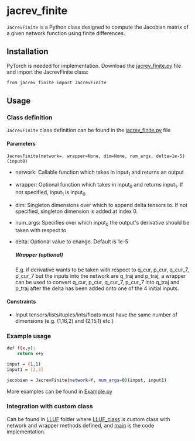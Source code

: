 # jacrev_finite
`JacrevFinite` is a Python class designed to compute the Jacobian matrix of a given network function using finite differences.

## Installation
PyTorch is needed for implementation.
Download the [jacrev_finite.py](https://github.com/schrodingerslemur/jacrev_finite/blob/main/JacrevFinite.py) file and import the JacrevFinite class:
```bash
from jacrev_finite import JacrevFinite
```
## Usage
### Class definition
`JacrevFinite` class definition can be found in the [jacrev_finite.py](https://github.com/schrodingerslemur/jacrev_finite/blob/main/JacrevFinite.py) file
#### Parameters
`JacrevFinite(network=, wrapper=None, dim=None, num_args, delta=1e-5)(input0)`
- network: Callable function which takes in input<sub>1</sub> and returns an output
- wrapper: Optional function which takes in input<sub>0</sub> and returns input<sub>1</sub>. If not specified, input<sub>1</sub> is input<sub>0</sub>
- dim: Singleton dimensions over which to append delta tensors to. If not specified, singleton dimension is added at index 0.
- num_args: Specifies over which input<sub>0</sub> the output's derivative should be taken with respect to
- delta: Optional value to change. Default is 1e-5

  ##### Wrapper (optional)
  E.g. if derivative wants to be taken with respect to q_cur, p_cur, q_cur_7, p_cur_7 but the inputs into the network are q_traj and p_traj, a wrapper can be used to convert q_cur, p_cur, q_cur_7, p_cur_7 into q_traj and p_traj after the delta has been added onto one of the 4 initial inputs.

#### Constraints
- Input tensors/lists/tuples/ints/floats must have the same number of dimensions (e.g. (1,16,2) and (2,15,1) etc.)

### Example usage
```bash
def f(x,y):
    return x+y

input = (1,1)
input1 = [2,3]

jacobian = JacrevFinite(network=f, num_args=0)(input, input1)
```
More examples can be found in [Example.py](https://github.com/schrodingerslemur/jacrev_finite/blob/main/Example.py)

### Integration with custom class
Can be found in [LLUF](https://github.com/schrodingerslemur/jacrev_finite/tree/main/LLUF) folder where [LLUF_class](https://github.com/schrodingerslemur/jacrev_finite/tree/main/LLUF/LLUF_class.py) is custom class with network and wrapper methods defined, and [main](https://github.com/schrodingerslemur/jacrev_finite/tree/main/LLUF/main.py) is the code implementation. 

